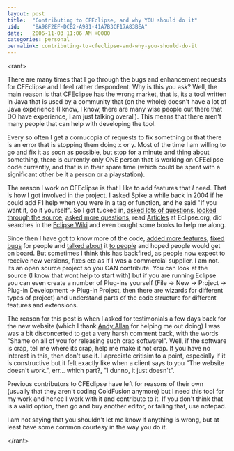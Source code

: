 ```yaml
---
layout: post
title:  "Contributing to CFEclipse, and why YOU should do it"
uid:	"8A98F2EF-DCB2-A981-41A7B3CF17A83BEA"
date:   2006-11-03 11:06 AM +0000
categories: personal
permalink: contributing-to-cfeclipse-and-why-you-should-do-it
---
```

&lt;rant&gt;

There are many times that I go through the bugs and enhancement requests for CFEclipse and I feel rather despondent. Why is this you ask? Well, the main reason is that CFEclipse has the wrong market, that is, its a tool written in Java that is used by a community that (on the whole) doesn't have a lot of Java experience (I know, I know, there are many wise people out there that DO have experience, I am just talking overall). This means that there aren't many people that can help with developing the tool. 

Every so often I get a cornucopia of requests to fix something or that there is an error that is stopping them doing x or y. Most of the time I am willing to go and fix it as soon as possible, but stop for a minute and thing about something, there is currently only ONE person that is working on CFEclipse code currently, and that is in their spare time (which could be spent with a significant other be it a person or a playstation).

The reason I work on CFEclipse is that I like to add features that *I* need. That is how I got involved in the project. I asked Spike a while back in 2004 if he could add F1 help when you were in a tag or function, and he said "If you want it, do it yourself". So I got tucked in, <a href="mailto:cfeclipse-contrib@topica.com">asked lots of questions</a>, <a href="http://trac.cfeclipse.org/cfeclipse/browser/branches/1.3-dev">looked through the source</a>, <a href="mailto:users@cfeclipse.tigris.org">asked more questions</a>, read <a href="http://www.eclipse.org/articles/">Articles</a> at Eclipse.org, did searches in the <a href="http://wiki.eclipse.org/index.php/Main_Page">Eclipse Wiki</a> and even bought some books to help me along.

Since then I have got to know more of the code, <a href="http://trac.cfeclipse.org/cfeclipse/query?status=closed&type=enhancement&order=priority">added more features</a>, <a href="http://trac.cfeclipse.org/cfeclipse/query?status=closed&type=defect&order=priority">fixed bugs</a> for people and <a href="http://www.ukcfug.org">talked about</a> it <a href="http://www.cfunited.com/">to people</a> and hoped people would get on board. But sometimes I think this has backfired, as people now expect to receive new versions, fixes etc as if I was a commercial supplier. I am not. Its an open source project so you CAN contribute. You can look at the source (I know that wont help to start with) but if you are running Eclipse you can even create a number of Plug-ins yourself (File -> New -> Project -> Plug-in Development -> Plug-in Project, then there are wizards for different types of project) and understand parts of the code structure for different features and extensions.

The reason for this post is when I asked for testimonials a few days back for the new website (which I thank <a href="http://www.creative-restraint.co.uk/blog/index.cfm">Andy Allan</a> for helping me out doing) I was was a bit disconcerted to get a very harsh comment back, with the words "Shame on all of you for releasing such crap software!".  Well, if the software is crap, tell me where its crap, help me make it not crap. If you have no interest in this, then don't use it. I apreciate critisim to a point, especially if it is constructive but it felt exactly like when a client says to you "The website doesn't work.", err... which part?, "I dunno, it just doesn't".

Previous contributors to CFEclipse have left for reasons of their own (usually that they aren't coding ColdFusion anymore) but I need this tool for my work and hence I work with it and contribute to it. If you don't think that is a valid option, then go and buy another editor, or failing that, use notepad.

I am not saying that you shouldn't let me know if anything is wrong, but at least have some common courtesy in the way you do it.



&lt;/rant&gt;